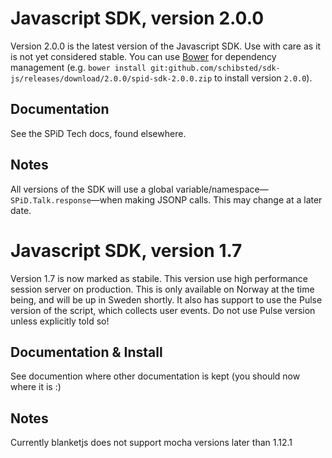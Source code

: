 # Javascript SDK, version 2.0.0

Version 2.0.0 is the latest version of the Javascript SDK. Use with care as it is not yet considered stable. You can
use [Bower](http://bower.io) for dependency management (e.g.
`bower install git:github.com/schibsted/sdk-js/releases/download/2.0.0/spid-sdk-2.0.0.zip` to install version `2.0.0`).

## Documentation

See the SPiD Tech docs, found elsewhere.

## Notes

All versions of the SDK will use a global variable/namespace&mdash;`SPiD.Talk.response`&mdash;when making JSONP calls.
This may change at a later date.

# Javascript SDK, version 1.7

Version 1.7 is now marked as stabile. This version use high performance session server on production.
This is only available on Norway at the time being, and will be up in Sweden shortly.
It also has support to use the Pulse version of the script, which collects user events.
Do not use Pulse version unless explicitly told so!

## Documentation & Install

See documention where other documentation is kept (you should now where it is :)

## Notes

Currently blanketjs does not support mocha versions later than 1.12.1


